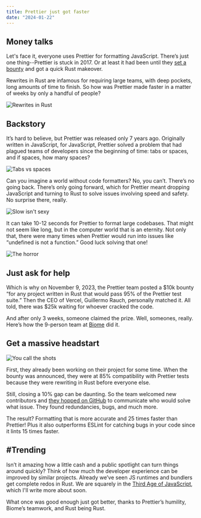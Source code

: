 ```yaml
---
title: Prettier just got faster
date: "2024-01-22"
---
```


## Money talks

Let's face it, everyone uses Prettier for formatting JavaScript. There’s just one thing--Prettier is stuck in 2017. Or at least it had been until they [set a bounty](https://console.algora.io/challenges/prettier) and got a quick Rust makeover.

Rewrites in Rust are infamous for requiring large teams, with deep pockets, long amounts of time to finish. So how was Prettier made faster in a matter of weeks by only a handful of people?

![Rewrites in Rust](https://media.tenor.com/Ok8kj4G5YRcAAAAe/dsmp.png "Seems about right")

## Backstory

It’s hard to believe, but Prettier was released only 7 years ago. Originally written in JavaScript, for JavaScript, Prettier solved a problem that had plagued teams of developers since the beginning of time: tabs or spaces, and if spaces, how many spaces?

![Tabs vs spaces](https://i.gifer.com/6VdJ.gif "Uh oh")

Can you imagine a world without code formatters? No, you can’t. There’s no going back. There’s only going forward, which for Prettier meant dropping JavaScript and turning to Rust to solve issues involving speed and safety. No surprise there, really.

![Slow isn't sexy](https://s.yimg.com/ny/api/res/1.2/2Ilaz0re4n6y.X3O62vnLA--/YXBwaWQ9aGlnaGxhbmRlcjt3PTY0MDtoPTQyNw--/https://s.yimg.com/os/creatr-uploaded-images/2020-09/261ad470-fe76-11ea-ae7f-3f1af8ee7875 "The pain")

It can take 10-12 seconds for Prettier to format large codebases. That might not seem like long, but in the computer world that is an eternity. Not only that, there were many times when Prettier would run into issues like “undefined is not a function.” Good luck solving that one!

![The horror](https://encrypted-tbn0.gstatic.com/images?q=tbn:ANd9GcSmcQfQ-XWPLqZ0R8gdJ5YoAgZifF91tycjiA&usqp=CAU "The horror")

## Just ask for help

Which is why on November 9, 2023, the Prettier team posted a $10k bounty “for any project written in Rust that would pass 95% of the Prettier test suite.” Then the CEO of Vercel, Guillermo Rauch, personally matched it. All told, there was $25k waiting for whoever cracked the code.

And after only 3 weeks, someone claimed the prize. Well, someones, really. Here’s how the 9-person team at [Biome](https://biomejs.dev/) did it.

## Get a massive headstart

![You call the shots](https://i.imgflip.com/28r2rs.jpg "Biome to the races")

First, they already been working on their project for some time. When the bounty was announced, they were at 85% compatibility with Prettier tests because they were rewriting in Rust before everyone else.

Still, closing a 10% gap can be daunting. So the team welcomed new contributors and [they hopped on GitHub](https://github.com/biomejs/biome/issues/720) to communicate who would solve what issue. They found redundancies, bugs, and much more.

The result? Formatting that is more accurate and 25 times faster than Prettier! Plus it also outperforms ESLint for catching bugs in your code since it lints 15 times faster.

## #Trending

Isn’t it amazing how a little cash and a public spotlight can turn things around quickly? Think of how much the developer experience can be improved by similar projects. Already we’ve seen JS runtimes and bundlers get complete redos in Rust. We are squarely in the [Third Age of JavaScript](https://www.swyx.io/js-third-age), which I'll write more about soon.

What once was good enough just got better, thanks to Prettier’s humility, Biome’s teamwork, and Rust being Rust.
